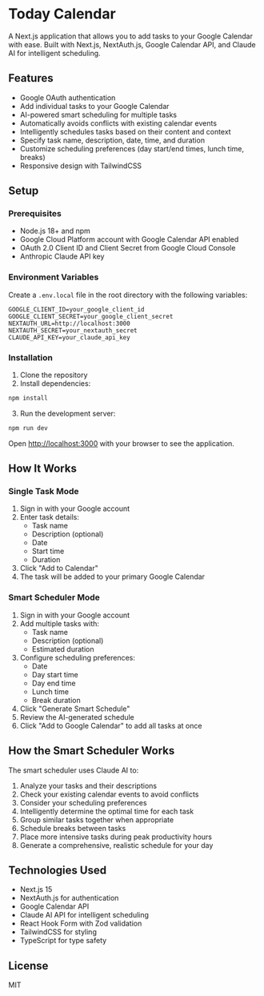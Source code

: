 # Today Calendar

A Next.js application that allows you to add tasks to your Google Calendar with ease. Built with Next.js, NextAuth.js, Google Calendar API, and Claude AI for intelligent scheduling.

## Features

- Google OAuth authentication
- Add individual tasks to your Google Calendar
- AI-powered smart scheduling for multiple tasks
- Automatically avoids conflicts with existing calendar events
- Intelligently schedules tasks based on their content and context
- Specify task name, description, date, time, and duration
- Customize scheduling preferences (day start/end times, lunch time, breaks)
- Responsive design with TailwindCSS

## Setup

### Prerequisites

- Node.js 18+ and npm
- Google Cloud Platform account with Google Calendar API enabled
- OAuth 2.0 Client ID and Client Secret from Google Cloud Console
- Anthropic Claude API key

### Environment Variables

Create a `.env.local` file in the root directory with the following variables:

```
GOOGLE_CLIENT_ID=your_google_client_id
GOOGLE_CLIENT_SECRET=your_google_client_secret
NEXTAUTH_URL=http://localhost:3000
NEXTAUTH_SECRET=your_nextauth_secret
CLAUDE_API_KEY=your_claude_api_key
```

### Installation

1. Clone the repository
2. Install dependencies:

```bash
npm install
```

3. Run the development server:

```bash
npm run dev
```

Open [http://localhost:3000](http://localhost:3000) with your browser to see the application.

## How It Works

### Single Task Mode

1. Sign in with your Google account
2. Enter task details:
   - Task name
   - Description (optional)
   - Date
   - Start time
   - Duration
3. Click "Add to Calendar"
4. The task will be added to your primary Google Calendar

### Smart Scheduler Mode

1. Sign in with your Google account
2. Add multiple tasks with:
   - Task name
   - Description (optional)
   - Estimated duration
3. Configure scheduling preferences:
   - Date
   - Day start time
   - Day end time
   - Lunch time
   - Break duration
4. Click "Generate Smart Schedule"
5. Review the AI-generated schedule
6. Click "Add to Google Calendar" to add all tasks at once

## How the Smart Scheduler Works

The smart scheduler uses Claude AI to:

1. Analyze your tasks and their descriptions
2. Check your existing calendar events to avoid conflicts
3. Consider your scheduling preferences
4. Intelligently determine the optimal time for each task
5. Group similar tasks together when appropriate
6. Schedule breaks between tasks
7. Place more intensive tasks during peak productivity hours
8. Generate a comprehensive, realistic schedule for your day

## Technologies Used

- Next.js 15
- NextAuth.js for authentication
- Google Calendar API
- Claude AI API for intelligent scheduling
- React Hook Form with Zod validation
- TailwindCSS for styling
- TypeScript for type safety

## License

MIT
